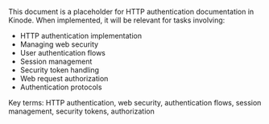 This document is a placeholder for HTTP authentication documentation in Kinode. When implemented, it will be relevant for tasks involving:
- HTTP authentication implementation
- Managing web security
- User authentication flows
- Session management
- Security token handling
- Web request authorization
- Authentication protocols

Key terms: HTTP authentication, web security, authentication flows, session management, security tokens, authorization